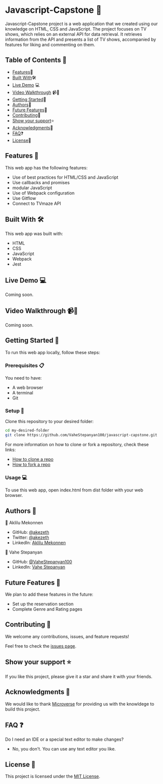 # Javascript-Capstone 🎥

Javascript-Capstone project is a web application that we created using our knowledge on HTML, CSS and JavaScript. The project focuses on TV shows, which relies on an external API for data retrieval. It retrieves information from the API and presents a list of TV shows, accompanied by features for liking and commenting on them.

## Table of Contents 📑

- [Features](#features-)🚀
- [Built With](#built-with-)🛠
- [Live Demo](#Live-Demo-) 💻
- [Video Walkthrough](#Video-Walkthrough-) 📹🚶
- [Getting Started](#getting-started-)🏁
- [Authors](#authors-)👥
- [Future Features](#future-features-)🔭
- [Contributing](#contributing-)🤝
- [Show your support](#show-your-support-)⭐️
- [Acknowledgments](#acknowledgments-)🙏
- [FAQ](#faq-)❓
- [License](#license-)📝

## Features 🚀

This web app has the following features:

- Use of best practices for HTML/CSS and JavaScript
- Use callbacks and promises
- modular JavaScript
- Use of Webpack configuration
- Use Gitflow
- Connect to TVmaze API

## Built With 🛠

This web app was built with:

- HTML
- CSS
- JavaScript
- Webpack
- Jest

## Live Demo 💻

Coming soon.

## Video Walkthrough 📹🚶

Coming soon.

## Getting Started 🏁

To run this web app locally, follow these steps:

### Prerequisites 📋

You need to have:

- A web browser
- A terminal
- Git

### Setup 🔧

Clone this repository to your desired folder:

```bash
cd my-desired-folder
git clone https://github.com/VaheStepanyan100/javascript-capstone.git
```

For more information on how to clone or fork a repository, check these links:

- [How to clone a repo](https://docs.github.com/en/repositories/creating-and-managing-repositories/cloning-a-repository)
- [How to fork a repo](https://docs.github.com/en/get-started/quickstart/fork-a-repo)

### Usage 💻

To use this web app, open index.html from dist folder with your web browser.

## Authors 👥

👤 Aklilu Mekonnen

- GitHub: [@akezeth](https://github.com/akezeth)
- Twitter: [@akezeth](https://twitter.com/akezeth)
- LinkedIn: [Aklilu Mekonnen](https://www.linkedin.com/in/aklilu-mekonnen-a8287b74)

👤 Vahe Stepanyan

- GitHub: [@VaheStepanyan100](https://github.com/VaheStepanyan100)
- LinkedIn: [Vahe Stepanyan](https://www.linkedin.com/in/vahestepanyan/)

## Future Features 🔭

We plan to add these features in the future:

- Set up the reservation section
- Complete Genre and Rating pages

## Contributing 🤝

We welcome any contributions, issues, and feature requests!

Feel free to check the [issues page](https://github.com/VaheStepanyan100/javascript-capstone/issues).

## Show your support ⭐️

If you like this project, please give it a star and share it with your friends.

## Acknowledgments 🙏

We would like to thank [Microverse](https://www.microverse.org/) for providing us with the knowldege to build this project.

## FAQ ❓

Do I need an IDE or a special text editor to make changes?

- No, you don't. You can use any text editor you like.

## License 📝

This project is licensed under the [MIT License](https://github.com/VaheStepanyan100/javascript-capstone/blob/main/LICENSE).
